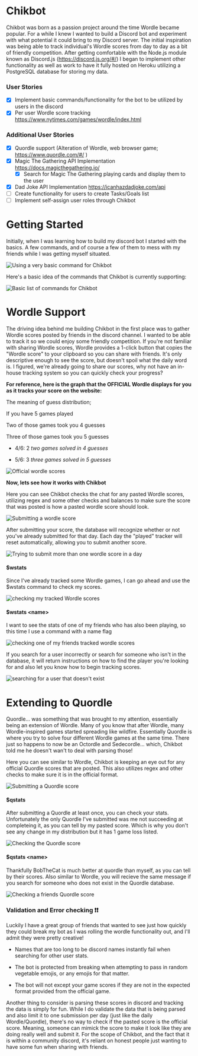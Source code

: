 # Chikbot
Chikbot was born as a passion project around the time Wordle became popular. For a while I knew I wanted to build a Discord bot and experiment with what potential it could bring to my Discord server. The initial inspiration was being able to track individual's Wordle scores from day to day as a bit of friendly competition. After getting comfortable with the Node.js module known as Discord.js (https://discord.js.org/#/) I began to implement other functionality as well as work to have it fully hosted on Heroku utilizing a PostgreSQL database for storing my data.

### User Stories

- [x] Implement basic commands/functionality for the bot to be utilized by users in the discord
- [x] Per user Wordle score tracking https://www.nytimes.com/games/wordle/index.html

### Additional User Stories
- [x] Quordle support (Alteration of Wordle, web browser game; https://www.quordle.com/#/ )
- [x] Magic The Gathering API Implementation https://docs.magicthegathering.io/
  - [x] Search for Magic The Gathering playing cards and display them to the user
- [x] Dad Joke API Implementation https://icanhazdadjoke.com/api
- [ ] Create functionality for users to create Tasks/Goals list
- [ ] Implement self-assign user roles through Chikbot

# Getting Started

Initially, when I was learning how to build my discord bot I started with the basics. A few commands, and of course a few of them to mess with my friends while I was getting myself situated.

![Using a very basic command for Chikbot](./Images/Intro1.png)

Here's a basic idea of the commands that Chikbot is currently supporting:

![Basic list of commands for Chikbot](./Images/Intro2.png)

# Wordle Support

The driving idea behind me building Chikbot in the first place was to gather Wordle scores posted by friends in the discord channel. I wanted to be able to track it so we could enjoy some friendly competition. If you're not familiar with sharing Wordle scores, Wordle provides a 1-click button that copies the "Wordle score" to your clipboard so you can share with friends. It's only descriptive enough to see the score, but doesn't spoil what the daily word is. I figured, we're already going to share our scores, why not have an in-house tracking system so you can quickly check your progress?

**For reference, here is the graph that the OFFICIAL Wordle displays for you as it tracks your score on the website:**

The meaning of guess distribution; 

If you have 5 games played

Two of those games took you 4 guesses

Three of those games took you 5 guesses

* 4/6: 2 *two games solved in 4 guesses*

* 5/6: 3 *three games solved in 5 guesses*

![Official wordle scores](./Images/WordleStatsReal.png)

**Now, lets see how it works with Chikbot**

Here you can see Chikbot checks the chat for any pasted Wordle scores, utilizing regex and some other checks and balances to make sure the score that was posted is how a pasted wordle score should look.

![Submitting a wordle score](./Images/wordle1.png)

After submitting your score, the database will recognize whether or not you've already submitted for that day. Each day the "played" tracker will reset automatically, allowing you to submit another score.

![Trying to submit more than one wordle score in a day](./Images/wordle2.png)

#### $wstats
Since I've already tracked some Wordle games, I can go ahead and use the $wstats command to check my scores.

![checking my tracked Wordle scores](./Images/wordle3.png)

#### $wstats \<name\>
I want to see the stats of one of my friends who has also been playing, so this time I use a command with a name flag

![checking one of my friends tracked wordle scores](./Images/wordle4.png)

If you search for a user incorrectly or search for someone who isn't in the database, it will return instructions on how to find the player you're looking for and also let you know how to begin tracking scores.

![searching for a user that doesn't exist](./Images/wordle5.png)

# Extending to Quordle
Quordle... was something that was brought to my attention, essentially being an extension of Wordle. Many of you know that after Wordle, many Wordle-inspired games started spreading like wildfire. Essentially Quordle is where you try to solve four different Wordle games at the same time. There just so happens to now be an Octordle and Sedecordle... which, Chikbot told me he doesn't wan't to deal with parsing those!

Here you can see similar to Wordle, Chikbot is keeping an eye out for any official Quordle scores that are posted. This also utilizes regex and other checks to make sure it is in the official format.

![Submitting a Quordle score](./Images/quordle1.png)

#### $qstats
After submitting a Quordle at least once, you can check your stats. Unfortunately the only Quordle I've submitted was me not succeeding at completeing it, as you can tell by my pasted score. Which is why you don't see any change in my distribution but it has 1 game loss listed.

![Checking the Quordle score](./Images/quordle2.png)

#### $qstats \<name\>
Thankfully BobTheCat is much better at quordle than myself, as you can tell by their scores. Also similar to Wordle, you will recieve the same message if you search for someone who does not exist in the Quordle database.

![Checking a friends Quordle score](./Images/quordle3.png)

### Validation and Error checking ❗❗

Luckily I have a great group of friends that wanted to see just how quickly they could break my bot as I was rolling the wordle functionality out, and I'll admit they were pretty creative!

* Names that are too long to be discord names instantly fail when searching for other user stats.

* The bot is protected from breaking when attempting to pass in random vegetable emojis, or any emojis for that matter.

* The bot will not except your game scores if they are not in the expected format provided from the official game.

Another thing to consider is parsing these scores in discord and tracking the data is simply for fun. While I do validate the data that is being parsed and also limit it to one submission per day (just like the daily Wordle/Quordle), there's no way to check if the pasted score is the official score. Meaning, someone can mimick the score to make it look like they are doing really well and submit it. For the scope of Chikbot, and the fact that it is within a community discord, it's reliant on honest people just wanting to have some fun when sharing with friends.
